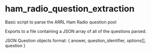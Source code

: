 # ham_radio_question_extraction
Basic script to parse the ARRL Ham Radio question pool

Exports to a file containing a JSON array of all of the questions parsed. 

JSON Question objects format: { answer, question_identifier, options[], question }
